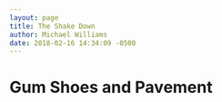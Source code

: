 ```yaml
---
layout: page
title: The Shake Down
author: Michael Williams
date: 2018-02-16 14:34:09 -0500
---
```

# Gum Shoes and Pavement